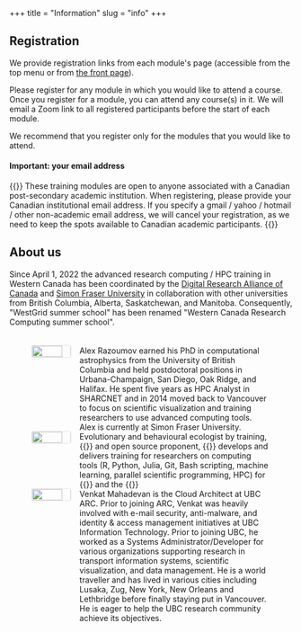 +++
title = "Information"
slug = "info"
+++

<!-- **Registration will open in coming days.** -->

## Registration

We provide registration links from each module's page (accessible from the top menu or from [the front page](../)).

Please register for any module in which you would like to attend a course. Once you register for a module, you can
attend any course(s) in it. We will email a Zoom link to all registered participants before the start of each module.

We recommend that you register only for the modules that you would like to attend.

#### Important: your email address

{{<note>}}
These training modules are open to anyone associated with a Canadian post-secondary academic institution. When
registering, please provide your Canadian institutional email address. If you specify a gmail / yahoo / hotmail / other
non-academic email address, we will cancel your registration, as we need to keep the spots available to Canadian
academic participants.
{{</note>}}

## About us

Since April 1, 2022 the advanced research computing / HPC training in Western Canada has been coordinated by the
[Digital Research Alliance of Canada](https://alliancecan.ca) and [Simon Fraser University](https://www.sfu.ca/) in collaboration with other
universities from British Columbia, Alberta, Saskatchewan, and Manitoba. Consequently, "WestGrid summer school" has been renamed
"Western Canada Research Computing summer school".

<figure style="display: table">
  <div class="row" style="padding: 20px 0px">
	<div style="float: left; width: 20%">
      <div align="left">
	<img src="/img/alex.jpg" width="80%" style="box-shadow: 0.5px 0.2px 3px #b3b3b3">
      </div>
    </div>
    <div style="float: left; width: 80%">
      <div align="left">
	Alex Razoumov earned his PhD in computational astrophysics from the University of British Columbia and held
	postdoctoral positions in Urbana-Champaign, San Diego, Oak Ridge, and Halifax. He spent five years as HPC
	Analyst in SHARCNET and in 2014 moved back to Vancouver to focus on scientific visualization and training
	researchers to use advanced computing tools. Alex is currently at Simon Fraser University.
      </div>
    </div>
  </div>
  <div class="row" style="padding: 20px 0px">
    <div style="float: left; width: 20%; border-radius: 0px">
      <div align="left">
	<img src="/img/mh.jpg" width="80%" style="box-shadow: 0.5px 0.2px 3px #b3b3b3">
      </div>
    </div>
    <div style="float: left; width: 80%">
      <div align="left">
        Evolutionary and behavioural ecologist by training, {{<a "https://carpentries.org/" "Software/Data Carpentry instructor,">}} and open source proponent, {{<a "https://www.sfu.ca/~msb2/" "Marie-Hélène Burle">}} develops and delivers training for researchers on computing tools (R, Python, Julia, Git, Bash scripting, machine learning, parallel scientific programming, HPC) for {{<a "https://www.sfu.ca/" "Simon Fraser University">}} and the {{<a "https://alliancecan.ca/" "Digital Research Alliance of Canada.">}}
	  </div>
	</div>
  </div>

  <div class="row" style="padding: 20px 0px">
    <div style="float: left; width: 20%; border-radius: 0px">
      <div align="left">
	<img src="/img/vm.jpg" width="80%" style="box-shadow: 0.5px 0.2px 3px #b3b3b3">
      </div>
    </div>
    <div style="float: left; width: 80%">
      <div align="left">
        Venkat Mahadevan is the Cloud Architect at UBC ARC. Prior to joining ARC, Venkat was heavily involved with
        e-mail security, anti-malware, and identity & access management initiatives at UBC Information Technology. Prior
        to joining UBC, he worked as a Systems Administrator/Developer for various organizations supporting research in
        transport information systems, scientific visualization, and data management. He is a world traveller and has
        lived in various cities including Lusaka, Zug, New York, New Orleans and Lethbridge before finally staying put
        in Vancouver. He is eager to help the UBC research community achieve its objectives.
	  </div>
	</div>
  </div>
</figure>
